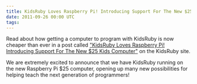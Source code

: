 ```yaml
---
title: KidsRuby Loves Raspberry Pi! Introducing Support For The New $25 Kids Computer
date: 2011-09-26 00:00 UTC
tags:
---
```

Read about how getting a computer to program with KidsRuby is now cheaper than ever in a post called ["KidsRuby Loves Raspberry Pi! Introducing Support For The New $25 Kids Computer"](http://www.kidsruby.com#2011-09-16) on the KidsRuby site.

We are extremely excited to announce that we have KidsRuby running on the new Raspberry Pi $25 computer, opening up many new possibilities for helping teach the next generation of programmers!
